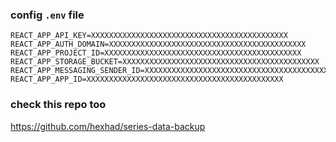 
### config `.env` file
```
REACT_APP_API_KEY=XXXXXXXXXXXXXXXXXXXXXXXXXXXXXXXXXXXXXXXXXXXX
REACT_APP_AUTH_DOMAIN=XXXXXXXXXXXXXXXXXXXXXXXXXXXXXXXXXXXXXXXXXXXX
REACT_APP_PROJECT_ID=XXXXXXXXXXXXXXXXXXXXXXXXXXXXXXXXXXXXXXXXXXXX
REACT_APP_STORAGE_BUCKET=XXXXXXXXXXXXXXXXXXXXXXXXXXXXXXXXXXXXXXXXXXXX
REACT_APP_MESSAGING_SENDER_ID=XXXXXXXXXXXXXXXXXXXXXXXXXXXXXXXXXXXXXXXXXXXX
REACT_APP_APP_ID=XXXXXXXXXXXXXXXXXXXXXXXXXXXXXXXXXXXXXXXXXXXX
```

### check this repo too

https://github.com/hexhad/series-data-backup
